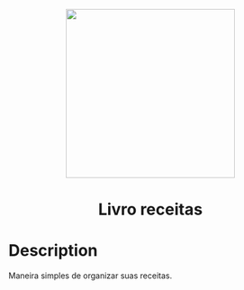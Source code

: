 <p align="center"> 
    <img src="https://cdn-icons-png.flaticon.com/512/9311/9311838.png" height="300px">
</p>

<h1 align="center">Livro receitas</h1>

# Description

Maneira simples de organizar suas receitas.
